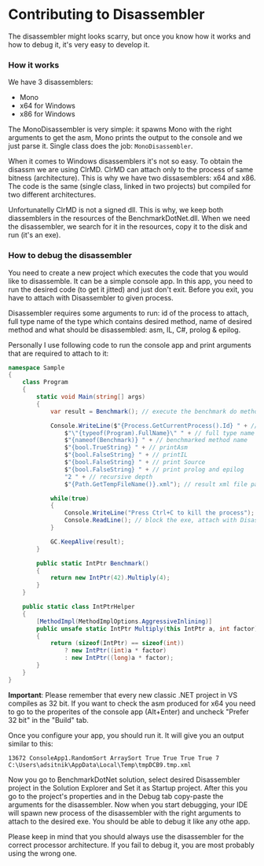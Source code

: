 # Contributing to Disassembler

The disassembler might looks scarry, but once you know how it works and how to debug it, it's very easy to develop it.

### How it works

We have 3 disassemblers:

- Mono
- x64 for Windows
- x86 for Windows

The MonoDisassembler is very simple: it spawns Mono with the right arguments to get the asm, Mono prints the output to the console and we just parse it. Single class does the job: `MonoDisassembler`.

When it comes to Windows disassemblers it's not so easy. To obtain the disassm we are using ClrMD. ClrMD can attach only to the process of same bitness (architecture). 
This is why we have two dissasemblers: x64 and x86. The code is the same (single class, linked in two projects) but compiled for two different architectures.

Unfortunatelly ClrMD is not a signed dll. This is why, we keep both diassemblers in the resources of the BenchmarkDotNet.dll. 
When we need the disassembler, we search for it in the resources, copy it to the disk and run (it's an exe).

### How to debug the disassembler

You need to create a new project which executes the code that you would like to disassemble. It can be a simple console app. 
In this app, you need to run the desired code (to get it jitted) and just don't exit. Before you exit, you have to attach with Disassembler to given process.

Disassembler requires some arguments to run: id of the process to attach, full type name of the type which contains desired method, name of desired method and what should be disassembled: asm, IL, C#, prolog & epilog.  

Personally I use following code to run the console app and print arguments that are required to attach to it:

```cs
namespace Sample
{
    class Program
    {
        static void Main(string[] args)
        {
            var result = Benchmark(); // execute the benchmark do method gets jitted

            Console.WriteLine($"{Process.GetCurrentProcess().Id} " + // process Id
                $"\"{typeof(Program).FullName}\" " + // full type name
                $"{nameof(Benchmark)} " + // benchmarked method name
                $"{bool.TrueString} " + // printAsm
                $"{bool.FalseString} " + // printIL
                $"{bool.FalseString} " + // print Source
                $"{bool.FalseString} " + // print prolog and epilog
                "2 " + // recursive depth
                $"{Path.GetTempFileName()}.xml"); // result xml file path

            while(true)
            {
                Console.WriteLine("Press Ctrl+C to kill the process");
                Console.ReadLine(); // block the exe, attach with Disassembler now
            }

            GC.KeepAlive(result);
        }

        public static IntPtr Benchmark()
        {
            return new IntPtr(42).Multiply(4);
        }
    }

    public static class IntPtrHelper
    {
        [MethodImpl(MethodImplOptions.AggressiveInlining)]
        public unsafe static IntPtr Multiply(this IntPtr a, int factor)
        {
            return (sizeof(IntPtr) == sizeof(int))
                ? new IntPtr((int)a * factor)
                : new IntPtr((long)a * factor);
        }
    }
}
```

**Important**: Please remember that every new classic .NET project in VS compiles as 32 bit. If you want to check the asm produced for x64 you need to go to the properites of the console app (Alt+Enter) and uncheck "Prefer 32 bit" in the "Build" tab.

Once you configure your app, you should run it. It will give you an output similar to this:

`13672 ConsoleApp1.RandomSort ArraySort True True True True 7 C:\Users\adsitnik\AppData\Local\Temp\tmpDCB9.tmp.xml`

Now you go to BenchmarkDotNet solution, select desired Disassembler project in the Solution Explorer and Set it as Startup project. After this you go to the project's properties and in the Debug tab copy-paste the arguments for the disassembler. Now when you start debugging, your IDE will spawn new process of the disassembler with the right arguments to attach to the desired exe. You should be able to debug it like any othe app.

Please keep in mind that you should always use the disassembler for the correct processor architecture. If you fail to debug it, you are most probably using the wrong one.
